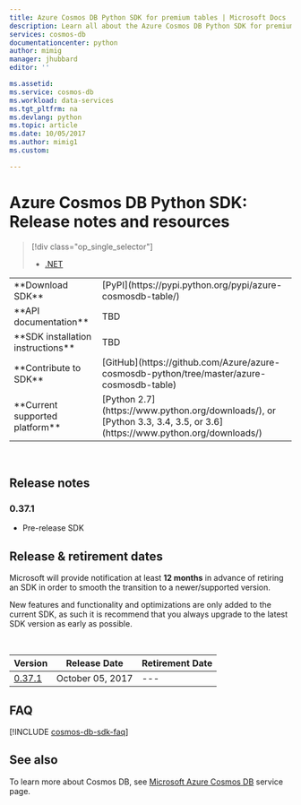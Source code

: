 ```yaml
---
title: Azure Cosmos DB Python SDK for premium tables | Microsoft Docs
description: Learn all about the Azure Cosmos DB Python SDK for premium tables  including release dates, retirement dates, and changes made between each version.
services: cosmos-db
documentationcenter: python
author: mimig
manager: jhubbard
editor: ''

ms.assetid: 
ms.service: cosmos-db
ms.workload: data-services
ms.tgt_pltfrm: na
ms.devlang: python
ms.topic: article
ms.date: 10/05/2017
ms.author: mimig1
ms.custom: 

---
```

# Azure Cosmos DB Python SDK: Release notes and resources
> [!div class="op_single_selector"]
> * [.NET](table-sdk-dotnet.md)
 

<table>

<tr><td>**Download SDK**</td><td>[PyPI](https://pypi.python.org/pypi/azure-cosmosdb-table/)</td></tr>

<tr><td>**API documentation**</td><td>TBD</td></tr>

<tr><td>**SDK installation instructions**</td><td>TBD</td></tr>

<tr><td>**Contribute to SDK**</td><td>[GitHub](https://github.com/Azure/azure-cosmosdb-python/tree/master/azure-cosmosdb-table)</td></tr>

<tr><td>**Current supported platform**</td><td>[Python 2.7] (https://www.python.org/downloads/), or [Python 3.3, 3.4, 3.5, or 3.6] (https://www.python.org/downloads/)</td></tr>
</table></br>

## Release notes
### <a name="0.37.1"/>0.37.1
* Pre-release SDK




## Release & retirement dates
Microsoft will provide notification at least **12 months** in advance of retiring an SDK in order to smooth the transition to a newer/supported version.

New features and functionality and optimizations are only added to the current SDK, as such it is  recommend that you always upgrade to the latest SDK version as early as possible. 

<br/>

| Version | Release Date | Retirement Date |
| --- | --- | --- |
| [0.37.1](#0.37.1) |October 05, 2017 |--- |


## FAQ
[!INCLUDE [cosmos-db-sdk-faq](../../includes/cosmos-db-sdk-faq.md)]

## See also
To learn more about Cosmos DB, see [Microsoft Azure Cosmos DB](https://azure.microsoft.com/services/cosmos-db/) service page. 

